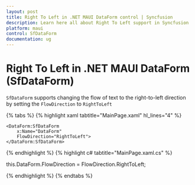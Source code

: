 ```yaml
---
layout: post
title: Right To Left in .NET MAUI DataForm control | Syncfusion
description: Learn here all about Right To Left support in Syncfusion .NET MAUI DataForm(SfDataForm) control and more.
platform: maui
control: SfDataForm
documentation: ug
---
```


# Right To Left in .NET MAUI DataForm (SfDataForm)

`SfDataForm` supports changing the flow of text to the right-to-left direction by setting the `FlowDirection` to `RightToLeft`

{% tabs %}
{% highlight xaml tabtitle="MainPage.xaml" hl_lines="4" %}

<ContentPage xmlns="http://schemas.microsoft.com/dotnet/2021/maui"
             xmlns:x="http://schemas.microsoft.com/winfx/2009/xaml"
             xmlns:DataForm="clr-namespace:Syncfusion.Maui.DataForm;assembly=Syncfusion.Maui.DataForm"             
             x:Class="CommitMode.MainPage">

    <DataForm:SfDataForm
        x:Name="DataForm"
        FlowDirection="RightToLeft"> 
    </DataForm:SfDataForm>
</ContentPage>

{% endhighlight %}
{% highlight c# tabtitle="MainPage.xaml.cs" %}

this.DataForm.FlowDirection = FlowDirection.RightToLeft;

{% endhighlight %}
{% endtabs %}